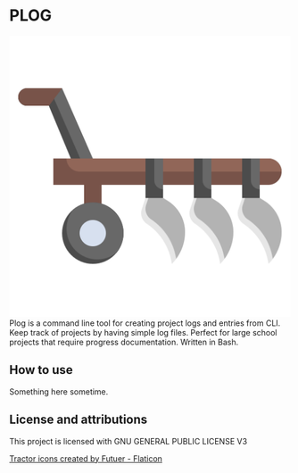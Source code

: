 # PLOG 
![Image](./plow.png "Plog")
Plog is a command line tool for creating project logs and entries from CLI. Keep track of projects by having simple log files. Perfect for large school projects that require progress documentation. Written in Bash.

## How to use
Something here sometime.

## License and attributions
This project is licensed with GNU GENERAL PUBLIC LICENSE V3

[Tractor icons created by Futuer - Flaticon](https://www.flaticon.com/free-icons/tractor)